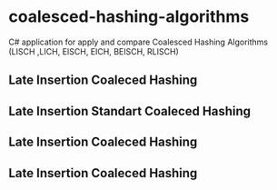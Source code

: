 # coalesced-hashing-algorithms
 C# application for apply and compare Coalesced Hashing Algorithms  (LISCH ,LICH, EISCH, EICH, BEISCH, RLISCH)
 ## Late Insertion Coaleced Hashing
 ## Late Insertion Standart Coaleced Hashing
 ## Late Insertion Coaleced Hashing
 ## Late Insertion Coaleced Hashing
